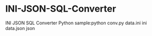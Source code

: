 # INI-JSON-SQL-Converter
INI JSON SQL Converter Python
sample:python conv.py data.ini ini data.json json

